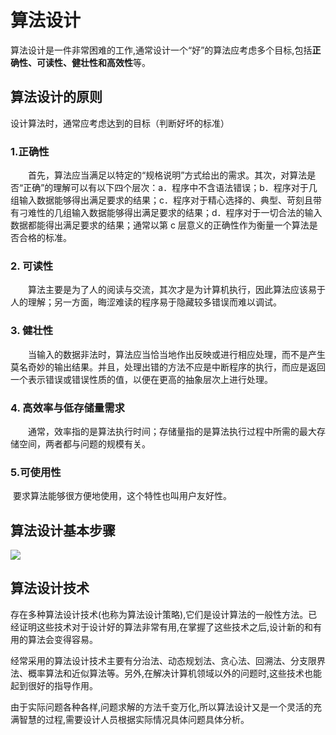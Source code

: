 # 算法设计

算法设计是一件非常困难的工作,通常设计一个“好”的算法应考虑多个目标,包括**正确性、可读性、健壮性和高效性**等。

## 算法设计的原则

设计算法时，通常应考虑达到的目标（判断好坏的标准）

### 1.正确性

　　首先，算法应当满足以特定的“规格说明”方式给出的需求。其次，对算法是否“正确”的理解可以有以下四个层次：a．程序中不含语法错误；b．程序对于几组输入数据能够得出满足要求的结果；c．程序对于精心选择的、典型、苛刻且带有刁难性的几组输入数据能够得出满足要求的结果；d．程序对于一切合法的输入数据都能得出满足要求的结果；通常以第 c 层意义的正确性作为衡量一个算法是否合格的标准。

 

### 2. 可读性

　　算法主要是为了人的阅读与交流，其次才是为计算机执行，因此算法应该易于人的理解；另一方面，晦涩难读的程序易于隐藏较多错误而难以调试。

 

### 3. 健壮性

　　当输入的数据非法时，算法应当恰当地作出反映或进行相应处理，而不是产生莫名奇妙的输出结果。并且，处理出错的方法不应是中断程序的执行，而应是返回一个表示错误或错误性质的值，以便在更高的抽象层次上进行处理。

 

### 4. 高效率与低存储量需求

　　通常，效率指的是算法执行时间；存储量指的是算法执行过程中所需的最大存储空间，两者都与问题的规模有关。

 

### 5.可使用性

​	要求算法能够很方便地使用，这个特性也叫用户友好性。



## 算法设计基本步骤

![](https://raw.githubusercontent.com/ZanderZhao/images/master/img2019/20191225210408.png)









## 算法设计技术

存在多种算法设计技术(也称为算法设计策略),它们是设计算法的一般性方法。已经证明这些技术对于设计好的算法非常有用,在掌握了这些技术之后,设计新的和有用的算法会变得容易。

经常采用的算法设计技术主要有分治法、动态规划法、贪心法、回溯法、分支限界法、概率算法和近似算法等。另外,在解决计算机领域以外的问题时,这些技术也能起到很好的指导作用。

由于实际问题各种各样,问题求解的方法千变万化,所以算法设计又是一个灵活的充满智慧的过程,需要设计人员根据实际情况具体问题具体分析。